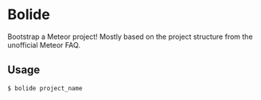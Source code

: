 # Bolide

Bootstrap a Meteor project!
Mostly based on the project structure from the unofficial Meteor FAQ.

## Usage
``` sh
$ bolide project_name
```


